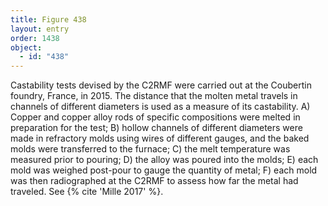 ```yaml
---
title: Figure 438
layout: entry
order: 1438
object:
  - id: "438"
---
```


Castability tests devised by the C2RMF were carried out at the Coubertin foundry, France, in 2015. The distance that the molten metal travels in channels of different diameters is used as a measure of its castability. A) Copper and copper alloy rods of specific compositions were melted in preparation for the test; B) hollow channels of different diameters were made in refractory molds using wires of different gauges, and the baked molds were transferred to the furnace; C) the melt temperature was measured prior to pouring; D) the alloy was poured into the molds; E) each mold was weighed post-pour to gauge the quantity of metal; F) each mold was then radiographed at the C2RMF to assess how far the metal had traveled. See {% cite 'Mille 2017' %}.
